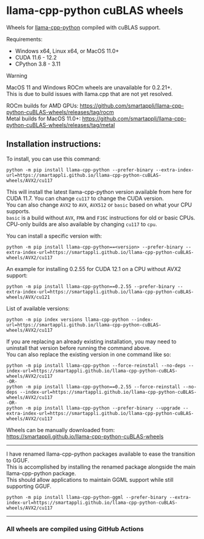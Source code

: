 # llama-cpp-python cuBLAS wheels
Wheels for [llama-cpp-python](https://github.com/abetlen/llama-cpp-python) compiled with cuBLAS support.

Requirements:
- Windows x64, Linux x64, or MacOS 11.0+
- CUDA 11.6 - 12.2
- CPython 3.8 - 3.11

> [!WARNING]
> MacOS 11 and Windows ROCm wheels are unavailable for 0.2.21+.  
> This is due to build issues with llama.cpp that are not yet resolved.

ROCm builds for AMD GPUs: https://github.com/smartappli/llama-cpp-python-cuBLAS-wheels/releases/tag/rocm  
Metal builds for MacOS 11.0+: https://github.com/smartappli/llama-cpp-python-cuBLAS-wheels/releases/tag/metal

Installation instructions:
---
To install, you can use this command:
```
python -m pip install llama-cpp-python --prefer-binary --extra-index-url=https://smartappli.github.io/llama-cpp-python-cuBLAS-wheels/AVX2/cu117
```
This will install the latest llama-cpp-python version available from here for CUDA 11.7. You can change `cu117` to change the CUDA version.  
You can also change `AVX2` to `AVX`, `AVX512` or `basic` based on what your CPU supports.  
`basic` is a build without `AVX`, `FMA` and `F16C` instructions for old or basic CPUs.  
CPU-only builds are also available by changing `cu117` to `cpu`.

You can install a specific version with:
```
python -m pip install llama-cpp-python==<version> --prefer-binary --extra-index-url=https://smartappli.github.io/llama-cpp-python-cuBLAS-wheels/AVX2/cu117
```
An example for installing 0.2.55 for CUDA 12.1 on a CPU without AVX2 support:
```
python -m pip install llama-cpp-python==0.2.55 --prefer-binary --extra-index-url=https://smartappli.github.io/llama-cpp-python-cuBLAS-wheels/AVX/cu121
```
List of available versions:
```
python -m pip index versions llama-cpp-python --index-url=https://smartappli.github.io/llama-cpp-python-cuBLAS-wheels/AVX2/cu117
```

If you are replacing an already existing installation, you may need to uninstall that version before running the command above.  
You can also replace the existing version in one command like so:
```
python -m pip install llama-cpp-python --force-reinstall --no-deps --index-url=https://smartappli.github.io/llama-cpp-python-cuBLAS-wheels/AVX2/cu117
-OR-
python -m pip install llama-cpp-python==0.2.55 --force-reinstall --no-deps --index-url=https://smartappli.github.io/llama-cpp-python-cuBLAS-wheels/AVX2/cu117
-OR-
python -m pip install llama-cpp-python --prefer-binary --upgrade --extra-index-url=https://smartappli.github.io/llama-cpp-python-cuBLAS-wheels/AVX2/cu117
```

Wheels can be manually downloaded from: https://smartappli.github.io/llama-cpp-python-cuBLAS-wheels

---
I have renamed llama-cpp-python packages available to ease the transition to GGUF.  
This is accomplished by installing the renamed package alongside the main llama-cpp-python package.  
This should allow applications to maintain GGML support while still supporting GGUF.
```
python -m pip install llama-cpp-python-ggml --prefer-binary --extra-index-url=https://smartappli.github.io/llama-cpp-python-cuBLAS-wheels/AVX2/cu117
```

---
### All wheels are compiled using GitHub Actions
